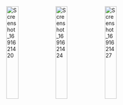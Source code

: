 <img src="https://github.com/beratpaban/Travel-App-UI/assets/67541132/d30512b3-cb26-4e98-9e8a-81000815456a" alt="Screenshot_1691621420" width="25%" height="25%">
<img src="https://github.com/beratpaban/Travel-App-UI/assets/67541132/a1259df7-9efe-4722-82bb-41547083bcb4" alt="Screenshot_1691621424" width="25%" height="25%">
<img src="https://github.com/beratpaban/Travel-App-UI/assets/67541132/b77ee12c-af2d-4f92-957c-1d1c6173ea98" alt="Screenshot_1691621427" width="25%" height="25%">
